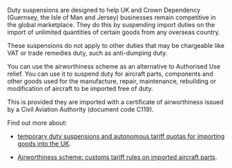 Duty suspensions are designed to help UK and Crown Dependency (Guernsey, the Isle of Man and Jersey) businesses remain competitive in the global marketplace. They do this by suspending import duties on the import of unlimited quantities of certain goods from any overseas country.

These suspensions do not apply to other duties that may be chargeable like VAT or trade remedies duty, such as anti-dumping duty.

You can use the airworthiness scheme as an alternative to Authorised Use relief. You can use it to suspend duty for aircraft parts, components and other goods used for the manufacture, repair, maintenance, rebuilding or modification of aircraft to be imported free of duty.

This is provided they are imported with a certificate of airworthiness issued by a Civil Aviation Authority (document code C119).

Find out more about:

- [temporary duty suspensions and autonomous tariff quotas for importing goods into the UK](https://www.gov.uk/guidance/duty-suspensions-and-tariff-quotas).

- [Airworthiness scheme: customs tariff rules on imported aircraft parts](https://www.gov.uk/guidance/airworthiness-scheme-customs-tariff-rules-on-imported-aircraft-parts).